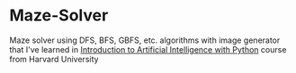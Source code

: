 # Maze-Solver
Maze solver using DFS, BFS, GBFS, etc. algorithms with image generator that I've learned in [Introduction to Artificial Intelligence with Python](https://www.edx.org/course/cs50s-introduction-to-artificial-intelligence-with-python "Introduction to Artificial Intelligence with Python") course from Harvard University
